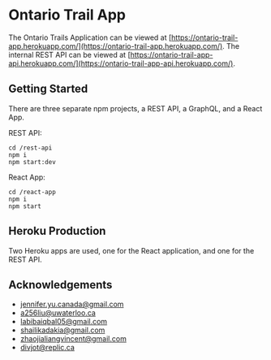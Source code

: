 # Ontario Trail App

The Ontario Trails Application can be viewed at [https://ontario-trail-app.herokuapp.com/](https://ontario-trail-app.herokuapp.com/).
The internal REST API can be viewed at [https://ontario-trail-app-api.herokuapp.com/](https://ontario-trail-app-api.herokuapp.com/).

## Getting Started
There are three separate npm projects, a REST API, a GraphQL, and a React App.

REST API:
```
cd /rest-api
npm i
npm start:dev
```

React App:
```
cd /react-app
npm i
npm start
```

## Heroku Production
Two Heroku apps are used, one for the React application, and one for the REST API. 

## Acknowledgements

- [jennifer.yu.canada@gmail.com](jennifer.yu.canada@gmail.com)
- [a256liu@uwaterloo.ca](a256liu@uwaterloo.ca)
- [labibaiqbal05@gmail.com](labibaiqbal05@gmail.com)
- [shailikadakia@gmail.com](shailikadakia@gmail.com)
- [zhaojialiangvincent@gmail.com](zhaojialiangvincent@gmail.com)
- [divjot@replic.ca](divjot@replic.ca)
